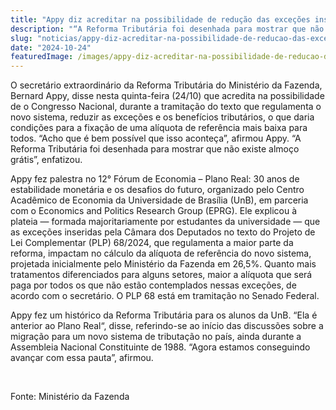 ```yaml
---
title: "Appy diz acreditar na possibilidade de redução das exceções inseridas na regulamentação do novo sistema"
description: "“A Reforma Tributária foi desenhada para mostrar que não existe almoço grátis”, afirmou o secretário em evento na UnB"
slug: "noticias/appy-diz-acreditar-na-possibilidade-de-reducao-das-excecoes-inseridas-na-regulamentacao-do-novo-sistema"
date: "2024-10-24"
featuredImage: /images/appy-diz-acreditar-na-possibilidade-de-reducao-das-excecoes-inseridas-na-regulamentacao-do-novo-sistema.PNG
---
```


O secretário extraordinário da Reforma Tributária do Ministério da Fazenda, Bernard Appy, disse nesta quinta-feira (24/10) que acredita na possibilidade de o Congresso Nacional, durante a tramitação do texto que regulamenta o novo sistema, reduzir as exceções e os benefícios tributários, o que daria condições para a fixação de uma alíquota de referência mais baixa para todos. “Acho que é bem possível que isso aconteça”, afirmou Appy. “A Reforma Tributária foi desenhada para mostrar que não existe almoço grátis”, enfatizou.  

Appy fez palestra no 12° Fórum de Economia – Plano Real: 30 anos de estabilidade monetária e os desafios do futuro, organizado pelo Centro Acadêmico de Economia da Universidade de Brasília (UnB), em parceria com o Economics and Politics Research Group (EPRG). Ele explicou à plateia — formada majoritariamente por estudantes da universidade — que as exceções inseridas pela Câmara dos Deputados no texto do Projeto de Lei Complementar (PLP) 68/2024, que regulamenta a maior parte da reforma, impactam no cálculo da alíquota de referência do novo sistema, projetada inicialmente pelo Ministério da Fazenda em 26,5%. Quanto mais tratamentos diferenciados para alguns setores, maior a alíquota que será paga por todos os que não estão contemplados nessas exceções, de acordo com o secretário.  O PLP 68 está em tramitação no Senado Federal.  

Appy fez um histórico da Reforma Tributária para os alunos da UnB. “Ela é anterior ao Plano Real“, disse, referindo-se ao início das discussões sobre a migração para um novo sistema de tributação no país, ainda durante a Assembleia Nacional Constituinte de 1988. “Agora estamos conseguindo avançar com essa pauta”, afirmou.  
  
&nbsp;
  
Fonte: Ministério da Fazenda